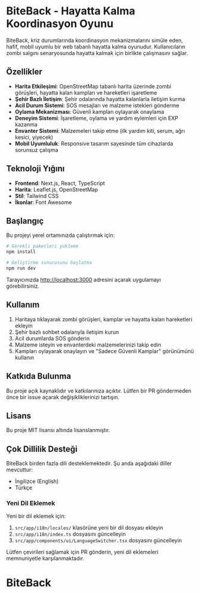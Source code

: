 # BiteBack - Hayatta Kalma Koordinasyon Oyunu

BiteBack, kriz durumlarında koordinasyon mekanizmalarını simüle eden, hafif, mobil uyumlu bir web tabanlı hayatta kalma oyunudur. Kullanıcıların zombi salgını senaryosunda hayatta kalmak için birlikte çalışmasını sağlar.

## Özellikler

- **Harita Etkileşimi**: OpenStreetMap tabanlı harita üzerinde zombi görüşleri, hayatta kalan kampları ve hareketleri işaretleme
- **Şehir Bazlı İletişim**: Şehir odalarında hayatta kalanlarla iletişim kurma
- **Acil Durum Sistemi**: SOS mesajları ve malzeme istekleri gönderme
- **Oylama Mekanizması**: Güvenli kampları oylayarak onaylama
- **Deneyim Sistemi**: İşaretleme, oylama ve yardım eylemleri için EXP kazanma
- **Envanter Sistemi**: Malzemeleri takip etme (ilk yardım kiti, serum, ağrı kesici, yiyecek)
- **Mobil Uyumluluk**: Responsive tasarım sayesinde tüm cihazlarda sorunsuz çalışma

## Teknoloji Yığını

- **Frontend**: Next.js, React, TypeScript
- **Harita**: Leaflet.js, OpenStreetMap
- **Stil**: Tailwind CSS
- **İkonlar**: Font Awesome

## Başlangıç

Bu projeyi yerel ortamınızda çalıştırmak için:

```bash
# Gerekli paketleri yükleme
npm install

# Geliştirme sunucusunu başlatma
npm run dev
```

Tarayıcınızda [http://localhost:3000](http://localhost:3000) adresini açarak uygulamayı görebilirsiniz.

## Kullanım

1. Haritaya tıklayarak zombi görüşleri, kamplar ve hayatta kalan hareketleri ekleyin
2. Şehir bazlı sohbet odalarıyla iletişim kurun
3. Acil durumlarda SOS gönderin
4. Malzeme isteyin ve envanterdeki malzemelerinizi takip edin
5. Kampları oylayarak onaylayın ve "Sadece Güvenli Kamplar" görünümünü kullanın

## Katkıda Bulunma

Bu proje açık kaynaklıdır ve katkılarınıza açıktır. Lütfen bir PR göndermeden önce bir issue açarak değişikliklerinizi tartışın.

## Lisans

Bu proje MIT lisansı altında lisanslanmıştır.

## Çok Dillilik Desteği

BiteBack birden fazla dili desteklemektedir. Şu anda aşağıdaki diller mevcuttur:

- İngilizce (English)
- Türkçe

### Yeni Dil Eklemek

Yeni bir dil eklemek için:

1. `src/app/i18n/locales/` klasörüne yeni bir dil dosyası ekleyin
2. `src/app/i18n/index.ts` dosyasını güncelleyin
3. `src/app/components/ui/LanguageSwitcher.tsx` dosyasını güncelleyin

Lütfen çevirileri sağlamak için PR gönderin, yeni dil eklemeleri memnuniyetle karşılanmaktadır.
# BiteBack
